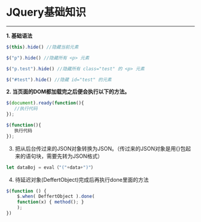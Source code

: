 # JQuery基础知识

-----------------------------

**1. 基础语法**

   ```javascript
   $(this).hide() //隐藏当前元素
   
   $("p").hide() //隐藏所有 <p> 元素
   
   $("p.test").hide() //隐藏所有 class="test" 的 <p> 元素
   
   $("#test").hide() //隐藏 id="test" 的元素
   ```

   

**2. 当页面的DOM都加载完之后便会执行以下的方法。**

```javascript
$(document).ready(function(){
   //执行代码 
});

$(function(){
   执行代码 
});
```

3. 把从后台传过来的JSON对象转换为JSON。（传过来的JSON对象是用{}包起来的语句块，需要先转为JSON格式）

```javascript
let dataBoj = eval（"("+data+")"）
```

4. 待延迟对象(DeffertObject)完成后再执行done里面的方法

```javascript
$(function () { 
    $.when( DeffertObject ).done(
    function(x) { method(); } 
    );
})
```

